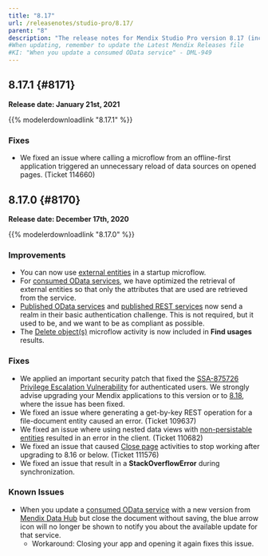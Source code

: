 ```yaml
---
title: "8.17"
url: /releasenotes/studio-pro/8.17/
parent: "8"
description: "The release notes for Mendix Studio Pro version 8.17 (including all patches) with details on new features, bug fixes, and known issues."
#When updating, remember to update the Latest Mendix Releases file
#KI: "When you update a consumed OData service" - DML-949
---
```


## 8.17.1 {#8171}

**Release date: January 21st, 2021**

{{% modelerdownloadlink "8.17.1" %}}

### Fixes

* We fixed an issue where calling a microflow from an offline-first application triggered an unnecessary reload of data sources on opened pages. (Ticket 114660)

## 8.17.0 {#8170}

**Release date: December 17th, 2020**

{{% modelerdownloadlink "8.17.0" %}}

### Improvements

* You can now use [external entities](/refguide8/external-entities/) in a startup microflow.
* For [consumed OData services](/refguide8/consumed-odata-services/), we have optimized the retrieval of external entities so that only the attributes that are used are retrieved from the service.
* [Published OData services](/refguide8/published-odata-services/) and [published REST services](/refguide8/published-rest-services/) now send a realm in their basic authentication challenge. This is not required, but it used to be, and we want to be as compliant as possible.
* The [Delete object(s)](/refguide8/deleting-objects/) microflow activity is now included in **Find usages** results.

### Fixes

* <a name="875726"></a>We applied an important security patch that fixed the [SSA-875726 Privilege Escalation Vulnerability](https://new.siemens.com/global/en/products/services/cert.html#SecurityPublications) for authenticated users. We strongly advise upgrading your Mendix applications to this version or to [8.18](/releasenotes/studio-pro/8.18/), where the issue has been fixed.
* We fixed an issue where generating a get-by-key REST operation for a file-document entity caused an error. (Ticket 109637)
* We fixed an issue where using nested data views with [non-persistable entities](/refguide8/persistability/#non-persistable) resulted in an error in the client. (Ticket 110682)
* We fixed an issue that caused [Close page](/refguide8/close-page/) activities to stop working after upgrading to 8.16 or below. (Ticket 111576)
* We fixed an issue that result in a **StackOverflowError** during synchronization.

### Known Issues

* When you update a [consumed OData service](/refguide8/consumed-odata-service/) with a new version from [Mendix Data Hub](/data-hub/) but close the document without saving, the blue arrow icon will no longer be shown to notify you about the available update for that service.
	* Workaround: Closing your app and opening it again fixes this issue.
